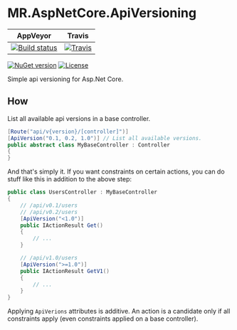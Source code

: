 # MR.AspNetCore.ApiVersioning

AppVeyor | Travis
---------|-------
[![Build status](https://img.shields.io/appveyor/ci/mrahhal/mr-aspnetcore-apiversioning/master.svg)](https://ci.appveyor.com/project/mrahhal/mr-aspnetcore-apiversioning) | [![Travis](https://img.shields.io/travis/mrahhal/MR.AspNetCore.ApiVersioning.svg)](https://travis-ci.org/mrahhal/MR.AspNetCore.ApiVersioning)

[![NuGet version](https://img.shields.io/nuget/v/MR.AspNetCore.ApiVersioning.svg)](https://www.nuget.org/packages/MR.AspNetCore.ApiVersioning)
[![License](https://img.shields.io/badge/license-MIT-blue.svg)](https://opensource.org/licenses/MIT)

Simple api versioning for Asp.Net Core.

## How

List all available api versions in a base controller.
```cs
[Route("api/v{version}/[controller]")]
[ApiVersion("0.1, 0.2, 1.0")] // List all available versions.
public abstract class MyBaseController : Controller
{
}
```

And that's simply it. If you want constraints on certain actions, you can do stuff like this in addition to the above step:

```cs
public class UsersController : MyBaseController
{
    // /api/v0.1/users
    // /api/v0.2/users
    [ApiVersion("<1.0")]
    public IActionResult Get()
    {
        // ...
    }

    // /api/v1.0/users
    [ApiVersion(">=1.0")]
    public IActionResult GetV1()
    {
        // ...
    }
}
```

Applying `ApiVerions` attributes is additive. An action is a candidate only if all constraints apply (even constraints applied on a base controller).
